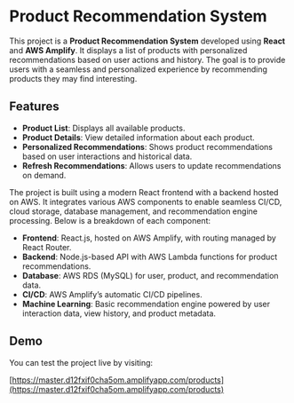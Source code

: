 # Product Recommendation System

This project is a **Product Recommendation System** developed using **React** and **AWS Amplify**. It displays a list of products with personalized recommendations based on user actions and history. The goal is to provide users with a seamless and personalized experience by recommending products they may find interesting.

## Features

- **Product List**: Displays all available products.
- **Product Details**: View detailed information about each product.
- **Personalized Recommendations**: Shows product recommendations based on user interactions and historical data.
- **Refresh Recommendations**: Allows users to update recommendations on demand.

The project is built using a modern React frontend with a backend hosted on AWS. It integrates various AWS components to enable seamless CI/CD, cloud storage, database management, and recommendation engine processing. Below is a breakdown of each component:

- **Frontend**: React.js, hosted on AWS Amplify, with routing managed by React Router.
- **Backend**: Node.js-based API with AWS Lambda functions for product recommendations.
- **Database**: AWS RDS (MySQL) for user, product, and recommendation data.
- **CI/CD**: AWS Amplify’s automatic CI/CD pipelines.
- **Machine Learning**: Basic recommendation engine powered by user interaction data, view history, and product metadata.



## Demo

You can test the project live by visiting:

[https://master.d12fxif0cha5om.amplifyapp.com/products](https://master.d12fxif0cha5om.amplifyapp.com/products)
 
